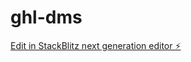 # ghl-dms

[Edit in StackBlitz next generation editor ⚡️](https://stackblitz.com/~/github.com/williamnoon/ghl-dms)
